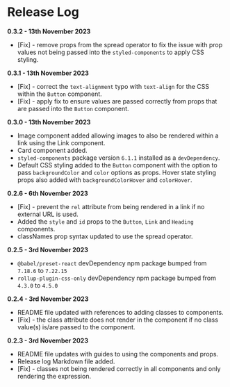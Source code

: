 # Release Log

**0.3.2 - 13th November 2023**
+ [Fix] - remove props from the spread operator to fix the issue with prop values not being passed into the `styled-components` to apply CSS styling.

**0.3.1 - 13th November 2023**
+ [Fix] - correct the `text-alignment` typo with `text-align` for the CSS within the `Button` component.
+ [Fix] - apply fix to ensure values are passed correctly from props that are passed into the `Button` component.

**0.3.0 - 13th November 2023**
+ Image component added allowing images to also be rendered within a link using the Link component.
+ Card component added.
+ `styled-components` package version `6.1.1` installed as a `devDependency`.
+ Default CSS styling added to the `Button` component with the option to pass `backgroundColor` and `color` options as props. Hover state styling props also added with `backgroundColorHover` and `colorHover`.

**0.2.6 - 6th November 2023**
+ [Fix] - prevent the `rel` attribute from being rendered in a link if no external URL is used.
+ Added the `style` and `id` props to the `Button`, `Link` and `Heading` components.
+ classNames prop syntax updated to use the spread operator.

**0.2.5 - 3rd November 2023**
+ `@babel/preset-react` devDependency npm package bumped from `7.18.6` to `7.22.15`
+ `rollup-plugin-css-only` devDependency npm package bumped from `4.3.0` to `4.5.0` 

**0.2.4 - 3rd November 2023**
+ README file updated with references to adding classes to components.
+ [Fix] - the class attribute does not render in the component if no class value(s) is/are passed to the component.

**0.2.3 - 3rd November 2023**
+ README file updates with guides to using the components and props.
+ Release log Markdown file added.
+ [Fix] - classes not being rendered correctly in all components and only rendering the expression.